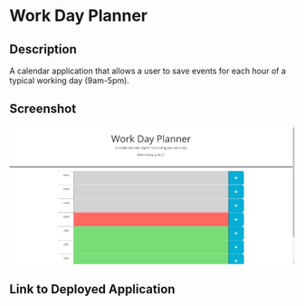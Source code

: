 # Work Day Planner

## Description

A calendar application that allows a user to save events for each hour of a typical working day (9am-5pm).

## Screenshot

![Screenshot of work day planner](./Screenshot.png)

## Link to Deployed Application